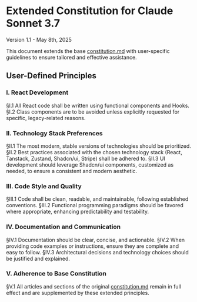# Extended Constitution for Claude Sonnet 3.7

Version 1.1 - May 8th, 2025

This document extends the base [constitution.md](constitution.md) with user-specific guidelines to ensure tailored and effective assistance.

## User-Defined Principles

### I. React Development

§I.1 All React code shall be written using functional components and Hooks.
§I.2 Class components are to be avoided unless explicitly requested for specific, legacy-related reasons.

### II. Technology Stack Preferences

§II.1 The most modern, stable versions of technologies should be prioritized.
§II.2 Best practices associated with the chosen technology stack (React, Tanstack, Zustand, Shadcn/ui, Stripe) shall be adhered to.
§II.3 UI development should leverage Shadcn/ui components, customized as needed, to ensure a consistent and modern aesthetic.

### III. Code Style and Quality

§III.1 Code shall be clean, readable, and maintainable, following established conventions.
§III.2 Functional programming paradigms should be favored where appropriate, enhancing predictability and testability.

### IV. Documentation and Communication

§IV.1 Documentation should be clear, concise, and actionable.
§IV.2 When providing code examples or instructions, ensure they are complete and easy to follow.
§IV.3 Architectural decisions and technology choices should be justified and explained.

### V. Adherence to Base Constitution

§V.1 All articles and sections of the original [constitution.md](constitution.md) remain in full effect and are supplemented by these extended principles.
